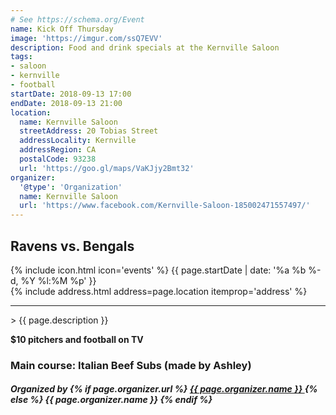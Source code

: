 ```yaml
---
# See https://schema.org/Event
name: Kick Off Thursday
image: 'https://imgur.com/ssQ7EVV'
description: Food and drink specials at the Kernville Saloon
tags:
- saloon
- kernville
- football
startDate: 2018-09-13 17:00
endDate: 2018-09-13 21:00
location:
  name: Kernville Saloon
  streetAddress: 20 Tobias Street
  addressLocality: Kernville
  addressRegion: CA
  postalCode: 93238
  url: 'https://goo.gl/maps/VaKJjy2Bmt32'
organizer:
  '@type': 'Organization'
  name: Kernville Saloon
  url: 'https://www.facebook.com/Kernville-Saloon-185002471557497/'
---
```

## Ravens vs. Bengals
<time class="event-begin" itemprop="startDate" datetime="{{ include.event.startDate | date_to_xmlschema }}">
  {% include icon.html icon='events' %}
  {{ page.startDate | date: '%a %b %-d, %Y %l:%M %p' }}
</time>
<br />
<div class="event-location" itemprop="location" itemtype="http://schema.org/Place" itemscope="">
  {% include address.html address=page.location itemprop='address' %}
</div>
<hr />
> {{ page.description }}

**$10 pitchers and football on TV**

### Main course: Italian Beef Subs (made by Ashley)

<h5>
  <span>Organized by</span>
  <span itemprop="name">
    {% if page.organizer.url %}
      <a href="{{ page.organizer.url  }}" class="event-organizer-url underline" target="_blank" rel="noopener external">
        {{ page.organizer.name }}
      </a>
    {% else %}
      {{ page.organizer.name }}
    {% endif %}
  </span>
</h5>

